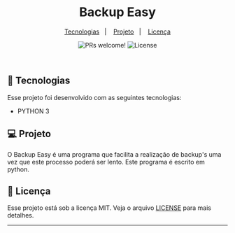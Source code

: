<h1 align="center">
  Backup Easy
</h1>

<p align="center">
  <a href="#-tecnologias">Tecnologias</a>&nbsp;&nbsp;&nbsp;|&nbsp;&nbsp;&nbsp;
  <a href="#-projeto">Projeto</a>&nbsp;&nbsp;&nbsp;|&nbsp;&nbsp;&nbsp;
  <a href="#memo-licença">Licença</a>
</p>

<p align="center">
 <img src="https://img.shields.io/static/v1?label=PRs&message=welcome&color=49AA26&labelColor=000000" alt="PRs welcome!" />

 <img alt="License" src="https://img.shields.io/static/v1?label=license&message=MIT&color=49AA26&labelColor=000000">
</p>

<br>


## 🚀 Tecnologias

Esse projeto foi desenvolvido com as seguintes tecnologias:

- PYTHON 3

## 💻 Projeto

O Backup Easy é uma programa que facilita a realização de backup's uma vez que este processo poderá ser lento. Este programa é escrito em python.

## :memo: Licença

Esse projeto está sob a licença MIT. Veja o arquivo [LICENSE](LICENSE.md) para mais detalhes.

---

